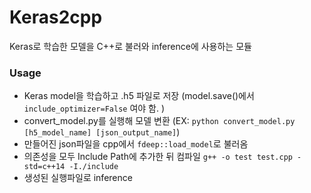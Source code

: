 # Keras2cpp
Keras로 학습한 모델을 C++로 불러와 inference에 사용하는 모듈

### Usage
- Keras model을 학습하고 .h5 파일로 저장 (model.save()에서 `include_optimizer=False` 여야 함. )
- convert_model.py를 실행해 모델 변환 (EX: `python convert_model.py [h5_model_name] [json_output_name]`)
- 만들어진 json파일을 cpp에서 `fdeep::load_model`로 불러옴
- 의존성을 모두 Include Path에 추가한 뒤 컴파일
`g++ -o test test.cpp -std=c++14 -I./include`
- 생성된 실행파일로 inference

